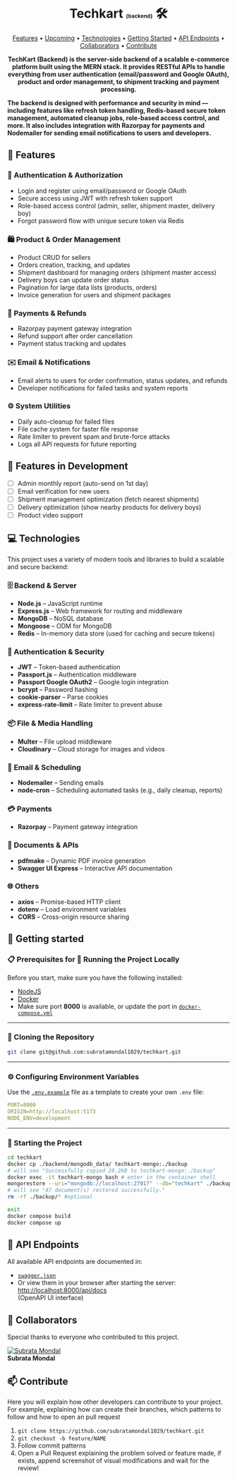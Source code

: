 <h1 align="center" style="font-weight: bold;">Techkart <span style="font-size: 12px;">(backend)</span> 🛠️</h1>

<p align="center">
 <a href="#features">Features</a> • 
 <a href="#plans">Upcoming</a> • 
 <a href="#tech">Technologies</a> • 
 <a href="#started">Getting Started</a> • 
  <a href="#routes">API Endpoints</a> •
 <a href="#colab">Collaborators</a> •
 <a href="#contribute">Contribute</a>
</p>

<p align="center">
    <b>TechKart (Backend) is the server-side backend of a scalable e-commerce platform built using the MERN stack. It provides RESTful APIs to handle everything from user authentication (email/password and Google OAuth), product and order management, to shipment tracking and payment processing.

The backend is designed with performance and security in mind — including features like refresh token handling, Redis-based secure token management, automated cleanup jobs, role-based access control, and more. It also includes integration with Razorpay for payments and Nodemailer for sending email notifications to users and developers.</b>

</p>

<h2 id="features"> 🚀 Features</h2>

### 🔐 Authentication & Authorization

- Login and register using email/password or Google OAuth
- Secure access using JWT with refresh token support
- Role-based access control (admin, seller, shipment master, delivery boy)
- Forgot password flow with unique secure token via Redis

### 🛍️ Product & Order Management

- Product CRUD for sellers
- Orders creation, tracking, and updates
- Shipment dashboard for managing orders (shipment master access)
- Delivery boys can update order status
- Pagination for large data lists (products, orders)
- Invoice generation for users and shipment packages

### 💸 Payments & Refunds

- Razorpay payment gateway integration
- Refund support after order cancellation
- Payment status tracking and updates

### ✉️ Email & Notifications

- Email alerts to users for order confirmation, status updates, and refunds
- Developer notifications for failed tasks and system reports

### ⚙️ System Utilities

- Daily auto-cleanup for failed files
- File cache system for faster file response
- Rate limiter to prevent spam and brute-force attacks
- Logs all API requests for future reporting

<h2 id="plans"> 🧪 Features in Development </h2>

- [ ] Admin monthly report (auto-send on 1st day)
- [ ] Email verification for new users
- [ ] Shipment management optimization (fetch nearest shipments)
- [ ] Delivery optimization (show nearby products for delivery boys)
- [ ] Product video support

<h2 id="tech">💻 Technologies</h2>

This project uses a variety of modern tools and libraries to build a scalable and secure backend:

### 🗄️ Backend & Server

- **Node.js** – JavaScript runtime
- **Express.js** – Web framework for routing and middleware
- **MongoDB** – NoSQL database
- **Mongoose** – ODM for MongoDB
- **Redis** – In-memory data store (used for caching and secure tokens)

### 🔐 Authentication & Security

- **JWT** – Token-based authentication
- **Passport.js** – Authentication middleware
- **Passport Google OAuth2** – Google login integration
- **bcrypt** – Password hashing
- **cookie-parser** – Parse cookies
- **express-rate-limit** – Rate limiter to prevent abuse

### 📦 File & Media Handling

- **Multer** – File upload middleware
- **Cloudinary** – Cloud storage for images and videos

### 📧 Email & Scheduling

- **Nodemailer** – Sending emails
- **node-cron** – Scheduling automated tasks (e.g., daily cleanup, reports)

### 💳 Payments

- **Razorpay** – Payment gateway integration

### 📄 Documents & APIs

- **pdfmake** – Dynamic PDF invoice generation
- **Swagger UI Express** – Interactive API documentation

### 🌐 Others

- **axios** – Promise-based HTTP client
- **dotenv** – Load environment variables
- **CORS** – Cross-origin resource sharing

<h2 id="started">🚀 Getting started</h2>

### 📋 Prerequisites for 🚀 Running the Project Locally

Before you start, make sure you have the following installed:

- [NodeJS](https://nodejs.org/)
- [Docker](https://www.docker.com/)
- Make sure port **8000** is available, or update the port in [`docker-compose.yml`](../docker-compose.yml)

---

### 🔄 Cloning the Repository

```bash
git clone git@github.com:subratamondal1029/techkart.git
```

---

### ⚙️ Configuring Environment Variables

Use the [`.env.example`](./.env.example) file as a template to create your own `.env` file:

```yaml
PORT=8000
ORIGIN=http://localhost:5173
NODE_ENV=development
```

---

### 🏁 Starting the Project

```bash
cd techkart
docker cp ./backend/mongodb_data/ techkart-mongo:./backup
# will see "Successfully copied 28.2kB to techkart-mongo:./backup"
docker exec -it techkart-mongo bash # enter in the container shell
mongorestore --uri="mongodb://localhost:27017" --db="techkart" ./backup/techkart/
# will see "47 document(s) restored successfully."
rm -rf ./backup/* #optional

exit
docker compose build
docker compose up
```

<h2 id="routes">📍 API Endpoints</h2>

All available API endpoints are documented in:

- [`swagger.json`](./test/swagger.json)
- Or view them in your browser after starting the server: [http://localhost:8000/api/docs](http://localhost:8000/api/docs)  
  (OpenAPI UI interface)

<h2 id="colab">🤝 Collaborators</h2>

Special thanks to everyone who contributed to this project.

[![Subrata Mondal](https://avatars.githubusercontent.com/u/164600228?v=4&s=100)](https://github.com/subratamondal1029)  
 **Subrata Mondal**

<h2 id="contribute">📫 Contribute</h2>

Here you will explain how other developers can contribute to your project. For example, explaining how can create their branches, which patterns to follow and how to open an pull request

1. `git clone https://github.com/subratamondal1029/techkart.git`
2. `git checkout -b feature/NAME`
3. Follow commit patterns
4. Open a Pull Request explaining the problem solved or feature made, if exists, append screenshot of visual modifications and wait for the review!
